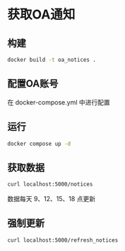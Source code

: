# 获取OA通知

## 构建
```bash
docker build -t oa_notices .
```

## 配置OA账号
在 docker-compose.yml 中进行配置

## 运行
```bash
docker compose up -d
```

## 获取数据
```bash
curl localhost:5000/notices
```
数据每天 9、12、15、18 点更新

## 强制更新
```bash
curl localhost:5000/refresh_notices
```